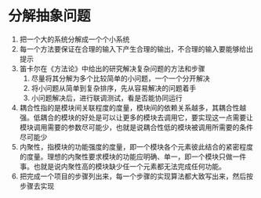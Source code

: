 # 分解抽象问题



1. 把一个大的系统分解成一个个小系统
2. 每一个方法要保证在合理的输入下产生合理的输出，不合理的输入要能够给出提示
3. 笛卡尔在《方法论》中给出的研究解决复杂问题的方法和步骤
   1. 尽量将其分解为多个比较简单的小问题，一个一个分开解决
   2. 将小问题从简单到复杂排序，先从容易解决的问题着手
   3. 小问题解决后，进行联调测试，看是否能协同运行
4. 耦合性指的是模块间关联程度的度量，模块间的依赖关系越多，其耦合性越强。低耦合的模块的好处是可以让更多的模块去调用它，要实现这一点需要让模块调用需要的参数尽可能少，也就是说耦合性低的模块被调用所需要的条件尽可能少
5. 内聚性，指模块的功能强度的度量，即一个模块各个元素彼此结合的紧密程度的度量。理想的内聚性要求模块的功能应明确、单一，即一个模块只做一件事。也就是说内聚性高的模块缺少任一个元素都无法完成任何功能。
6. 把完成一个项目的步骤列出来，每一个步骤的实现算法都大致写出来，然后按步骤去实现